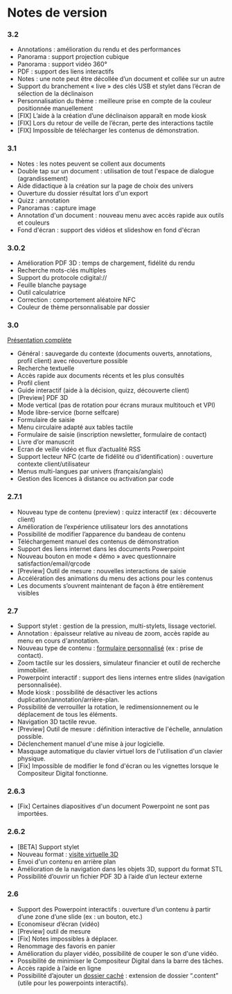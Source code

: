 ﻿# Notes de version

### 3.2

- Annotations : amélioration du rendu et des performances
- Panorama : support projection cubique
- Panorama : support vidéo 360°
- PDF : support des liens interactifs
- Notes : une note peut être décollée d’un document et collée sur un autre
- Support du branchement « live » des clés USB et stylet dans l’écran de sélection de la déclinaison
- Personnalisation du thème : meilleure prise en compte de la couleur positionnée manuellement
- [FIX] L’aide à la création d’une déclinaison apparaît en mode kiosk
- [FIX] Lors du retour de veille de l’écran,  perte des interactions tactile
- [FIX] Impossible de télécharger les contenus de démonstration.


### 3.1

- Notes : les notes peuvent se collent aux documents
- Double tap sur un document : utilisation de tout l'espace de dialogue (agrandissement)
- Aide didactique à la création sur la page de choix des univers
- Ouverture du dossier résultat lors d'un export
- Quizz : annotation
- Panoramas : capture image
- Annotation d'un document : nouveau menu avec accès rapide aux outils et couleurs
- Fond d'écran : support des vidéos et slideshow en fond d'écran

### 3.0.2

- Amélioration PDF 3D : temps de chargement, fidélité du rendu
- Recherche mots-clés multiples
- Support du protocole cdigital://
- Feuille blanche paysage
- Outil calculatrice
- Correction : comportement aléatoire NFC
- Couleur de thème personnalisable par dossier

### 3.0

[Présentation complète](http://www.compositeurdigital.com/Home/V3)

- Général : sauvegarde du contexte (documents ouverts, annotations, profil client) avec réouverture possible
- Recherche textuelle
- Accès rapide aux documents récents et les plus consultés
- Profil client
- Guide interactif (aide à la décision, quizz, découverte client)
- [Preview] PDF 3D
- Mode vertical (pas de rotation pour écrans muraux multitouch et VPI)
- Mode libre-service (borne selfcare)
- Formulaire de saisie
- Menu circulaire adapté aux tables tactile
- Formulaire de saisie (inscription newsletter, formulaire de contact)
- Livre d’or manuscrit
- Ecran de veille vidéo et flux d’actualité RSS
- Support lecteur NFC (carte de fidélité ou d'identification) : ouverture contexte client/utilisateur
- Menus multi-langues par univers (français/anglais)
- Gestion des licences à distance ou activation par code

### 2.7.1
- Nouveau type de contenu (preview) : quizz interactif (ex : découverte client)
- Amélioration de l’expérience utilisateur lors des annotations
- Possibilité de modifier l’apparence du bandeau de contenu
- Téléchargement manuel des contenus de démonstration
- Support des liens internet dans les documents Powerpoint
- Nouveau bouton en mode « démo » avec questionnaire satisfaction/email/qrcode
- [Preview] Outil de mesure : nouvelles interactions de saisie
- Accélération des animations du menu des actions pour les contenus
- Les documents s’ouvrent maintenant de façon à être entièrement visibles

### 2.7
- Support stylet : gestion de la pression, multi-stylets, lissage vectoriel.
- Annotation : épaisseur relative au niveau de zoom, accès rapide au menu en cours d'annotation.
- Nouveau type de contenu : [formulaire personnalisé](form.md) (ex : prise de contact).
- Zoom tactile sur les dossiers, simulateur financier et outil de recherche immobilier.
- Powerpoint interactif : support des liens internes entre slides (navigation personnalisée).
- Mode kiosk : possibilité de désactiver les actions duplication/annotation/arrière-plan.
- Possibilité de verrouiller la rotation, le redimensionnement ou le déplacement de tous les éléments.
- Navigation 3D tactile revue.
- [Preview] Outil de mesure : définition interactive de l'échelle, annulation possible.
- Déclenchement manuel d'une mise à jour logicielle.
- Masquage automatique du clavier virtuel lors de l'utilisation d'un clavier physique.
- [Fix] Impossible de modifier le fond d'écran ou les vignettes lorsque le Compositeur Digital fonctionne.

### 2.6.3
- [Fix] Certaines diapositives d'un document Powerpoint ne sont pas importées.

### 2.6.2
- [BETA] Support stylet
- Nouveau format : [visite virtuelle 3D](panorama.md)
- Envoi d'un contenu en arrière plan
- Amélioration de la navigation dans les objets 3D, support du format STL
- Possibilité d’ouvrir un fichier PDF 3D à l’aide d’un lecteur externe

### 2.6
- Support des Powerpoint interactifs : ouverture d’un contenu à partir d’une zone d’une slide (ex : un bouton, etc.)
- Economiseur d’écran (vidéo)
- [Preview] outil de mesure
- [Fix] Notes impossibles à déplacer.
- Renommage des favoris en panier
- Amélioration du player vidéo, possibilité de couper le son d'une vidéo.
- Possibilité de minimiser le Compositeur Digital dans la barre des tâches.
- Accès rapide à l’aide en ligne
- Possibilité d’ajouter un [dossier caché](slideshow#interactive) : extension de dossier “.content” (utile pour les powerpoints interactifs).